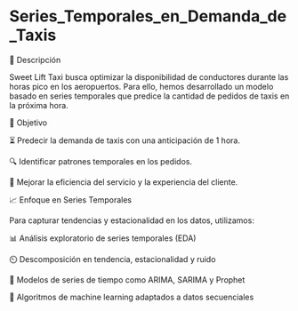 # Series_Temporales_en_Demanda_de_Taxis

📌 Descripción

Sweet Lift Taxi busca optimizar la disponibilidad de conductores durante las horas pico en los aeropuertos. Para ello, hemos desarrollado un modelo basado en series temporales que predice la cantidad de pedidos de taxis en la próxima hora.

🎯 Objetivo

⏳ Predecir la demanda de taxis con una anticipación de 1 hora.

🔍 Identificar patrones temporales en los pedidos.

🚀 Mejorar la eficiencia del servicio y la experiencia del cliente.

📈 Enfoque en Series Temporales

Para capturar tendencias y estacionalidad en los datos, utilizamos:

📊 Análisis exploratorio de series temporales (EDA)

⏲️ Descomposición en tendencia, estacionalidad y ruido

🔢 Modelos de series de tiempo como ARIMA, SARIMA y Prophet

🤖 Algoritmos de machine learning adaptados a datos secuenciales
